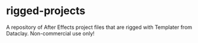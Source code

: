 # rigged-projects
A repository of After Effects project files that are rigged with Templater from Dataclay.  Non-commercial use only!
